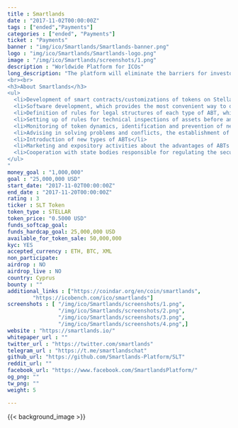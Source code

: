 ```yaml
---
title : Smartlands
date : "2017-11-02T00:00:00Z"
tags : ["ended","Payments"]
categories : ["ended", "Payments"]
ticket : "Payments"
banner : "img/ico/Smartlands/Smartlands-banner.png"
logo : "img/ico/Smartlands/Smartlands-logo.png"
image : "/img/ico/Smartlands/screenshots/1.png"
description : "Worldwide Platform for ICOs"
long_description: "The platform will eliminate the barriers for investors from all over the world and provide unique opportunity to finance the introduction of agtech innovations by applying blockchain technology to solve problems typical for classical financial markets. Thus, the functioning of the Platform will have a positive impact on the achievement of sustainable development of agriculture and the world economy in general.
<br><br>
<h3>About Smartlands</h3>
<ul>
  <li>Development of smart contracts/customizations of tokens on Stellar placed on the platform with the logic optimal for each type of ABT, and all the necessary functionality, including extensive opportunities for democratic organization principles, to ensure maximum control over assets. Support and update if necessary and approved by the tokenholders.</li>
  <li>Software development, which provides the most convenient way to obtain all the necessary information for the decision making for each of the parties (the owner of the asset and the investor), including automation solutions.</li>
  <li>Definition of rules for legal structures of each type of ABT, which protect the interests of investors and minimize any legal risks. Ensuring the mandatory implementation of decisions made by the tokenholders.</li>
  <li>Setting up of rules for technical inspections of assets before and after tokenization, the creation of the infrastructure necessary for this, including representative offices of the Platform in all key markets with the necessary equipment (drones, ground unmanned complexes, laboratory equipment, etc.) and personnel. It is possible to outsource part of the checks in case of compliance of the companies with all requirements of the Platform.</li>
  <li>Monitoring of token dynamics, identification and prevention of negative events, illegal actions against tokens holders.</li>
  <li>Advising in solving problems and conflicts, the establishment of an arbitration chamber that resolves conflicts in the event of the request and consent of both parties to take such decisions as binding.</li>
  <li>Introduction of new types of ABTs</li>
  <li>Marketing and expository activities about the advantages of ABTs issued on the Smartlands platform, both among asset owners and investors.</li>
  <li>Cooperation with state bodies responsible for regulating the securities market to explain the benefits of asset tokenization and distributed control offered by blockchain technology. Advocating the idea of minimizing the regulation of such a market by the relevant central authorities for ABTs issued with enhanced monitoring and democratic organization capabilities.</li>
</ul>
"
money_goal : "1,000,000"
goal : "25,000,000 USD"
start_date: "2017-11-02T00:00:00Z"
end_date : "2017-11-20T00:00:00Z"
rating : 3
ticker : SLT Token
token_type : STELLAR
token_price: "0.5000 USD"
funds_softcap_goal: 
funds_hardcap_goal: 25,000,000 USD
available_for_token_sale: 50,000,000
kyc: YES
accepted_currency : ETH, BTC, XML
non_participate: 
airdrop : NO
airdrop_live : NO
country: Cyprus
bounty : ""
additional_links : ["https://coindar.org/en/coin/smartlands",
        "https://icobench.com/ico/smartlands"]
screenshots : [ "/img/ico/Smartlands/screenshots/1.png",
                "/img/ico/Smartlands/screenshots/2.png",
                "/img/ico/Smartlands/screenshots/3.png",
                "/img/ico/Smartlands/screenshots/4.png",]
website : "https://smartlands.io/"
whitepaper_url : ""
twitter_url : "https://twitter.com/smartlands"
telegram_url : "https://t.me/smartlandschat"
github_url: "https://github.com/Smartlands-Platform/SLT"
reddit_url: ""
facebook_url: "https://www.facebook.com/SmartlandsPlatform/"
og_png: ""
tw_png: ""
weight: 5

---
```



{{< background_image >}}
